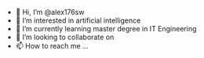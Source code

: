- 👋 Hi, I’m @alex176sw
- 👀 I’m interested in artificial intelligence
- 🌱 I’m currently learning master degree in IT Engineering
- 💞️ I’m looking to collaborate on 
- 📫 How to reach me ...

<!---
alex176sw/alex176sw is a ✨ special ✨ repository because its `README.md` (this file) appears on your GitHub profile.
You can click the Preview link to take a look at your changes.
--->
